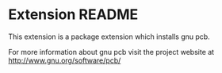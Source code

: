 # Extension README

This extension is a package extension which installs gnu pcb.

For more information about gnu pcb visit the project website at
http://www.gnu.org/software/pcb/

